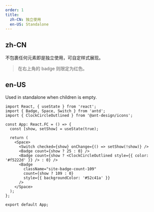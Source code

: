 ```yaml
---
order: 1
title:
  zh-CN: 独立使用
  en-US: Standalone
---
```


## zh-CN

不包裹任何元素即是独立使用，可自定样式展现。

> 在右上角的 badge 则限定为红色。

## en-US

Used in standalone when children is empty.

```tsx
import React, { useState } from 'react';
import { Badge, Space, Switch } from 'antd';
import { ClockCircleOutlined } from '@ant-design/icons';

const App: React.FC = () => {
  const [show, setShow] = useState(true);

  return (
    <Space>
      <Switch checked={show} onChange={() => setShow(!show)} />
      <Badge count={show ? 25 : 0} />
      <Badge count={show ? <ClockCircleOutlined style={{ color: '#f5222d' }} /> : 0} />
      <Badge
        className="site-badge-count-109"
        count={show ? 109 : 0}
        style={{ backgroundColor: '#52c41a' }}
      />
    </Space>
  );
};

export default App;
```
